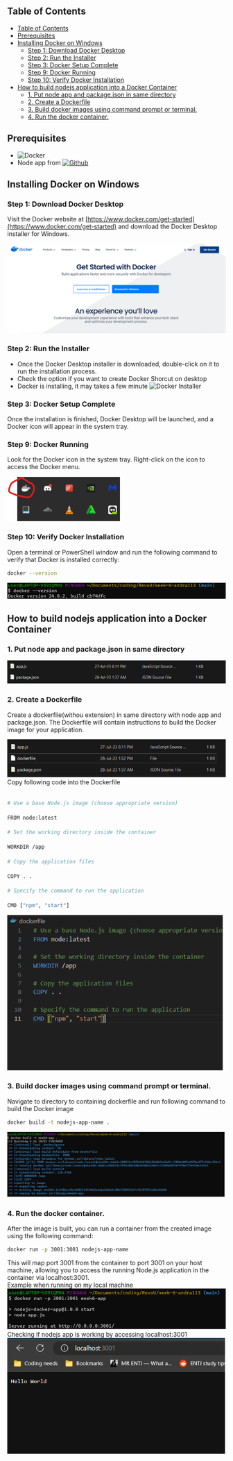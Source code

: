 ## Table of Contents

- [Table of Contents](#table-of-contents)
- [Prerequisites](#prerequisites)
- [Installing Docker on Windows](#installing-docker-on-windows)
  - [Step 1: Download Docker Desktop](#step-1-download-docker-desktop)
  - [Step 2: Run the Installer](#step-2-run-the-installer)
  - [Step 3: Docker Setup Complete](#step-3-docker-setup-complete)
  - [Step 9: Docker Running](#step-9-docker-running)
  - [Step 10: Verify Docker Installation](#step-10-verify-docker-installation)
- [How to build nodejs application into a Docker Container](#how-to-build-nodejs-application-into-a-docker-container)
  - [1. Put node app and package.json in same directory](#1-put-node-app-and-packagejson-in-same-directory)
  - [2. Create a Dockerfile](#2-create-a-dockerfile)
  - [3. Build docker images using command prompt or terminal.](#3-build-docker-images-using-command-prompt-or-terminal)
  - [4. Run the docker container.](#4-run-the-docker-container)

## Prerequisites
- ![Docker](https://img.shields.io/badge/-Docker-2496ED?style=flat&logo=docker&logoColor=white)
- Node app from  [![Github](https://img.shields.io/badge/GitHub-181717?style=flat&logo=github&logoColor=white)](https://github.com/dashboard)

## Installing Docker on Windows

### Step 1: Download Docker Desktop

Visit the Docker website at [https://www.docker.com/get-started](https://www.docker.com/get-started) and download the Docker Desktop installer for Windows.

![Download Docker](img/download-docker.png)

### Step 2: Run the Installer

- Once the Docker Desktop installer is downloaded, double-click on it to run the installation process.
- Check the option if you want to create Docker Shorcut on desktop
- Docker is installing, it may takes a few minute
  ![Docker Installer](img/week6.gif)

### Step 3: Docker Setup Complete

Once the installation is finished, Docker Desktop will be launched, and a Docker icon will appear in the system tray.

### Step 9: Docker Running

Look for the Docker icon in the system tray. Right-click on the icon to access the Docker menu.

![Docker Icon](img/docker-tray.png)

### Step 10: Verify Docker Installation

Open a terminal or PowerShell window and run the following command to verify that Docker is installed correctly:

```bash
docker --version
```

![Docker Version](img/docker-version.png)

## How to build nodejs application into a Docker Container

### 1. Put node app and package.json in same directory

![node app and package.json in same directory](img/same-directory.png)

### 2. Create a Dockerfile

Create a dockerfile(withou extension) in same directory with node app and package.json. The Dockerfile will contain instructions to build the Docker image for your application.

![create dockerfile](img/docker-same%20directory.png)
<br>
Copy following code into the Dockerfile

```bash

# Use a base Node.js image (choose appropriate version)

FROM node:latest

# Set the working directory inside the container

WORKDIR /app

# Copy the application files

COPY . .

# Specify the command to run the application

CMD ["npm", "start"]

```

![dockerfile](img/dockerfile.png)

### 3. Build docker images using command prompt or terminal.
Navigate to directory to containing dockerfile and run following command to build the Docker image

```bash
docker build -t nodejs-app-name .
```

![building docker images](img/docker-images.png)

### 4. Run the docker container.
   After the image is built, you can run a container from the created image using the following command:
   ```bash
   docker run -p 3001:3001 nodejs-app-name
   ```
   This will map port 3001 from the container to port 3001 on your host machine, allowing you to access the running Node.js application in the container via localhost:3001.
   <br>
   Example when running on my local machine
   ![running container](img/running-container.png)
   Checking if nodejs app is working by accessing localhost:3001
   ![result](img/result.png)
